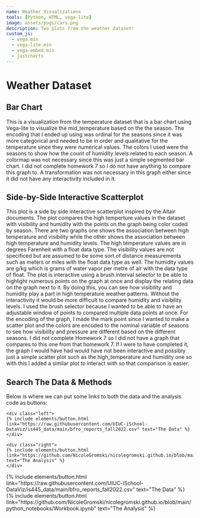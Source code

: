 ```yaml
---
name: Weather Visualizations
tools: [Python, HTML, vega-lite]
image: assets/pngs/cars.png
description: Two plots from the weather dataset!
custom_js:
  - vega.min
  - vega-lite.min
  - vega-embed.min
  - justcharts
---
```



# Weather Dataset



## Bar Chart

This is a visualization from the temperature dataset that is a bar chart using Vega-lite to visualize the mid_temperature based on the the season. The encoding that I ended up using was ordinal for the seasons since it was more categorical and needed to be in order and qualitative for the temperature since they were numerical values. The colors I used were the seasons to show how the count of humidity levels related to each season. A colormap was not necessary since this was just a simple segmented bar chart. I did not complete homework 7 so I do not have anything to compare this graph to. A transformation  was not necessary in this graph either since it did not have any interactivity included in it. 


<vegachart schema-url="{{ site.baseurl }}/assets/json/plot12.json" style="width: 100%"></vegachart> 


## Side-by-Side Interactive Scatterplot

This plot is a side by side interactive scatterplot inspired by the Altair documents. The plot compares the high temperture values in the dataset with visibility and humidity with the points on the graph being color coded by season. There are two graphs one shows the association between high temperature and visibility while the other shows the association between high temperature and humidity levels. The high temperature values are in degrees Farenheit with a float data type. The visibility values are not specificed but are assumed to be some sort of distance measurements such as meters or miles with the float data type as well. The humidity values are g/kg which is grams of water vapor per metre of air with the data type of float. The plot is interactive using a brush interval selector to be able to highlight numerous points on the graph at once and display the relating data on the graph next to it. By doing this, you can see how visibility and humidity play a part in high temperature weather patterns. Without the interactivity it would be more difficult to compare humidity and visibility levels. I used the brush selector because I wanted to be able to have an adjustable window of points to compared multiple data points at once. For the encoding of the graph, I made the mark point since I wanted to make a scatter plot and the colors are encoded to the nominal variable of seasons to see how visibility and pressure are different based on the different seasons. I did not complete Homework 7 so I did not have a graph that compares to this one from that homework 7. If I were to have completed it, the graph I would have had would have not been interactive and possibly just a simple scatter plot such as the high_temperature and humidity one so with this I added a similar plot to interact with so that comparison is easier. 

<vegachart schema-url="{{ site.baseurl }}/assets/json/scatter.json" style="width: 100%"></vegachart> 

## Search The Data & Methods

Below is where we can put some links to both the data and the analysis code as buttons:

```
<div class="left">
{% include elements/button.html link="https://raw.githubusercontent.com/UIUC-iSchool-DataViz/is445_data/main/bfro_reports_fall2022.csv" text="The Data" %}
</div>

<div class="right">
{% include elements/button.html link="https://github.com/NicoleGromski/nicolegromski.github.io/blob/main/python_notebooks/Workbook.ipynb" text="The Analysis" %}
</div>
```

<!-- these are written in a combo of html and liquid --> 

<div class="left">
{% include elements/button.html link="https://raw.githubusercontent.com/UIUC-iSchool-DataViz/is445_data/main/bfro_reports_fall2022.csv" text="The Data" %}
</div>

<div class="right">
{% include elements/button.html link="https://github.com/NicoleGromski/nicolegromski.github.io/blob/main/python_notebooks/Workbook.ipynb" text="The Analysis" %}
</div>

